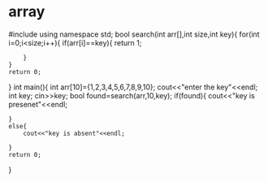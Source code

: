 # array
#include<iostream>
using namespace std;
bool search(int arr[],int size,int key){
    for(int i=0;i<size;i++){
        if(arr[i]==key){
            return 1;
            
        }
    }
    return 0;
}
int main(){
    int arr[10]={1,2,3,4,5,6,7,8,9,10};
    cout<<"enter the key"<<endl;
    int key;
    cin>>key;
    bool found=search(arr,10,key);
    if(found){
        cout<<"key is presenet"<<endl;
        
    }
    else{
        cout<<"key is absent"<<endl;
        
    }
    return 0;
}

